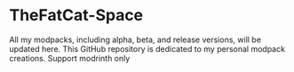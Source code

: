 # TheFatCat-Space
All my modpacks, including alpha, beta, and release versions, will be updated here. This GitHub repository is dedicated to my personal modpack creations.
Support modrinth only

